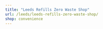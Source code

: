 ```yaml
---
title: "Leeds Refills Zero Waste Shop"
url: /leeds/leeds-refills-zero-waste-shop/
shop: convenience
---
```

